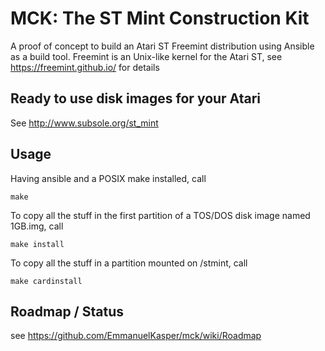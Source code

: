 MCK: The ST Mint Construction Kit
=================================

A proof of concept to build an Atari ST Freemint distribution using Ansible as a build tool.
Freemint is an Unix-like kernel for the Atari ST, see https://freemint.github.io/ for details

## Ready to use disk images for your Atari
See http://www.subsole.org/st_mint

## Usage

Having ansible and a POSIX make installed, call

```
make
```

To copy all the stuff in the first partition of a TOS/DOS disk image named 1GB.img, call

```
make install
```

To copy all the stuff in a partition mounted on /stmint, call
```
make cardinstall
```

## Roadmap / Status
see https://github.com/EmmanuelKasper/mck/wiki/Roadmap


